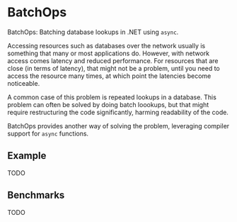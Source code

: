 ﻿# BatchOps

BatchOps: Batching database lookups in .NET using ```async```.

Accessing resources such as databases over the network usually is something that many or most applications do. However, with network access comes latency and reduced performance. For resources that are close (in terms of latency), that might not be a problem, until you need to access the resource many times, at which point the latencies become noticeable.

A common case of this problem is repeated lookups in a database. This problem can often be solved by doing batch loookups, but that might require restructuring the code significantly, harming readability of the code.

BatchOps provides another way of solving the problem, leveraging compiler support for
```async``` functions.

## Example

TODO

## Benchmarks

TODO

